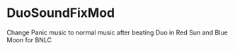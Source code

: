 # DuoSoundFixMod
Change Panic music to normal music after beating Duo in Red Sun and Blue Moon for BNLC
